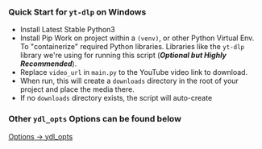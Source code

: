 ### Quick Start for `yt-dlp` on Windows
- Install Latest Stable Python3
- Install Pip
Work on project within a `(venv)`, or other Python Virtual Env. To "containerize" required Python libraries. Libraries like the `yt-dlp` library we're using for running this script (***Optional but Highly Recommended***).
- Replace `video_url` in `main.py` to the YouTube video link to download.
- When run, this will create a `downloads` directory in the root of your project and place the media there.
- If no `downloads` directory exists, the script will auto-create

### Other `ydl_opts` Options can be found below
[Options → ydl_opts](https://github.com/yt-dlp/yt-dlp/blob/master/yt_dlp/options.py#L142)
